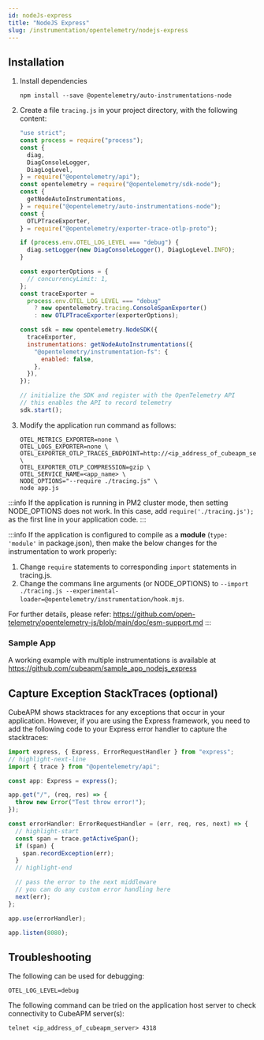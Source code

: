 ```yaml
---
id: nodeJs-express
title: "NodeJS Express"
slug: /instrumentation/opentelemetry/nodejs-express
---
```


## Installation

1. Install dependencies

   ```shell
   npm install --save @opentelemetry/auto-instrumentations-node
   ```

1. Create a file `tracing.js` in your project directory, with the following content:

   ```javascript title="tracing.js"
   "use strict";
   const process = require("process");
   const {
     diag,
     DiagConsoleLogger,
     DiagLogLevel,
   } = require("@opentelemetry/api");
   const opentelemetry = require("@opentelemetry/sdk-node");
   const {
     getNodeAutoInstrumentations,
   } = require("@opentelemetry/auto-instrumentations-node");
   const {
     OTLPTraceExporter,
   } = require("@opentelemetry/exporter-trace-otlp-proto");

   if (process.env.OTEL_LOG_LEVEL === "debug") {
     diag.setLogger(new DiagConsoleLogger(), DiagLogLevel.INFO);
   }

   const exporterOptions = {
     // concurrencyLimit: 1,
   };
   const traceExporter =
     process.env.OTEL_LOG_LEVEL === "debug"
       ? new opentelemetry.tracing.ConsoleSpanExporter()
       : new OTLPTraceExporter(exporterOptions);

   const sdk = new opentelemetry.NodeSDK({
     traceExporter,
     instrumentations: getNodeAutoInstrumentations({
       "@opentelemetry/instrumentation-fs": {
         enabled: false,
       },
     }),
   });

   // initialize the SDK and register with the OpenTelemetry API
   // this enables the API to record telemetry
   sdk.start();
   ```

1. Modify the application run command as follows:

   ```shell
   OTEL_METRICS_EXPORTER=none \
   OTEL_LOGS_EXPORTER=none \
   OTEL_EXPORTER_OTLP_TRACES_ENDPOINT=http://<ip_address_of_cubeapm_server>:4318/v1/traces \
   OTEL_EXPORTER_OTLP_COMPRESSION=gzip \
   OTEL_SERVICE_NAME=<app_name> \
   NODE_OPTIONS="--require ./tracing.js" \
   node app.js
   ```

:::info
If the application is running in PM2 cluster mode, then setting NODE_OPTIONS does not work. In this case, add `require('./tracing.js');` as the first line in your application code.
:::

:::info
If the application is configured to compile as a **module** (`type: 'module'` in package.json), then make the below changes for the instrumentation to work properly:

<!--
module => ESM module (mjs)
default => commonjs (cjs)

The most prominently difference in a module is usually that `import` is used instead of `require`. However, if the project uses typescript, it will use `import` and typescript compiler can still compile it to cjs or mjs depending on configuration in tsconfig.json. So, detecting final type gets a bit tricky with typescript. See the OpenTelemetry documentation link below for more details. Also see: https://github.com/open-telemetry/opentelemetry-js-contrib/issues/1849 -->

1. Change `require` statements to corresponding `import` statements in tracing.js.
2. Change the commans line arguments (or NODE_OPTIONS) to `--import ./tracing.js --experimental-loader=@opentelemetry/instrumentation/hook.mjs`.

For further details, please refer: https://github.com/open-telemetry/opentelemetry-js/blob/main/doc/esm-support.md
:::

### Sample App

A working example with multiple instrumentations is available at https://github.com/cubeapm/sample_app_nodejs_express

## Capture Exception StackTraces (optional)

CubeAPM shows stacktraces for any exceptions that occur in your application. However, if you are using the Express framework, you need to add the following code to your Express error handler to capture the stacktraces:

```typescript
import express, { Express, ErrorRequestHandler } from "express";
// highlight-next-line
import { trace } from "@opentelemetry/api";

const app: Express = express();

app.get("/", (req, res) => {
  throw new Error("Test throw error!");
});

const errorHandler: ErrorRequestHandler = (err, req, res, next) => {
  // highlight-start
  const span = trace.getActiveSpan();
  if (span) {
    span.recordException(err);
  }
  // highlight-end

  // pass the error to the next middleware
  // you can do any custom error handling here
  next(err);
};

app.use(errorHandler);

app.listen(8080);
```

## Troubleshooting

The following can be used for debugging:

```shell
OTEL_LOG_LEVEL=debug
```

The following command can be tried on the application host server to check connectivity to CubeAPM server(s):

```shell
telnet <ip_address_of_cubeapm_server> 4318
```
